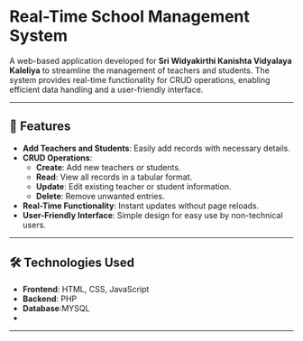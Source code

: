 # Real-Time School Management System

A web-based application developed for **Sri Widyakirthi Kanishta Vidyalaya Kaleliya** to streamline the management of teachers and students. The system provides real-time functionality for CRUD operations, enabling efficient data handling and a user-friendly interface.

---

## 🌟 Features

- **Add Teachers and Students**: Easily add records with necessary details.
- **CRUD Operations**:
  - **Create**: Add new teachers or students.
  - **Read**: View all records in a tabular format.
  - **Update**: Edit existing teacher or student information.
  - **Delete**: Remove unwanted entries.
- **Real-Time Functionality**: Instant updates without page reloads.
- **User-Friendly Interface**: Simple design for easy use by non-technical users.

---

## 🛠️ Technologies Used

- **Frontend**: HTML, CSS, JavaScript
- **Backend**: PHP
- **Database**:MYSQL
-

---



